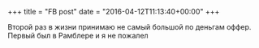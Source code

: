 +++
title = "FB post"
date = "2016-04-12T11:13:40+00:00"
+++

Второй раз в жизни принимаю не самый большой по деньгам оффер. Первый был в Рамблере и я не пожалел



